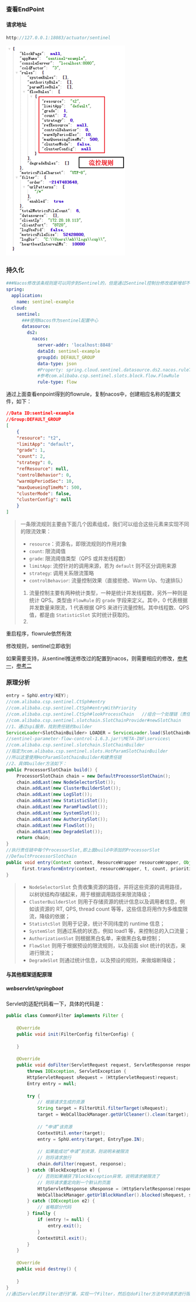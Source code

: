 ### 查看EndPoint

#### 请求地址

```java
http://127.0.0.1:18083/actuator/sentinel
```



![image-20200810113023350](SentinelLearn.assets/image-20200810113023350.png)

### 持久化

```yml
###Nacos修改该条规则是可以同步到Sentinel的，但是通过Sentinel控制台修改或新增却不可以同步到Nacos
spring:
  application:
    name: sentinel-example
  cloud:
    sentinel:
      ###使用Nacos作为sentinel配置中心
      datasource:
        ds2:
          nacos:
            server-addr: 'localhost:8848'
            dataId: sentinel-example
            groupId: DEFAULT_GROUP
            data-type: json
            #Property: spring.cloud.sentinel.datasource.ds2.nacos.ruleType不能为空
            #参考com.alibaba.csp.sentinel.slots.block.flow.FlowRule
            rule-type: flow
```

通过上面查看enpoint得到的flowrule，复制nacos中，创建相应名称的配置文件，如下：

```json
//Data ID:sentinel-example
//Group:DEFAULT_GROUP
[
    {
    "resource": "t2",
    "limitApp": "default",
    "grade": 1,
    "count": 2,
    "strategy": 0,
    "refResource": null,
    "controlBehavior": 0,
    "warmUpPeriodSec": 10,
    "maxQueueingTimeMs": 500,
    "clusterMode": false,
    "clusterConfig": null
    }
]
```

> 一条限流规则主要由下面几个因素组成，我们可以组合这些元素来实现不同的限流效果：
>
> - `resource`：资源名，即限流规则的作用对象
> - `count`: 限流阈值
> - `grade`: 限流阈值类型（QPS 或并发线程数）
> - `limitApp`: 流控针对的调用来源，若为 `default` 则不区分调用来源
> - `strategy`: 调用关系限流策略
> - `controlBehavior`: 流量控制效果（直接拒绝、Warm Up、匀速排队）
>
> 1. 流量控制主要有两种统计类型，一种是统计并发线程数，另外一种则是统计 QPS。类型由 `FlowRule` 的 `grade` 字段来定义。其中，0 代表根据并发数量来限流，1 代表根据 QPS 来进行流量控制。其中线程数、QPS 值，都是由 `StatisticSlot` 实时统计获取的。
> 2. 

重启程序，flowrule依然有效

修改规则，sentinel立即收到

如果需要支持，从sentinel推送修改过的配置到nacos，则需要相应的修改，[参考一](https://blog.csdn.net/a1036645146/article/details/107844149)，[参考二](https://github.com/alibaba/Sentinel/wiki/Sentinel-%E6%8E%A7%E5%88%B6%E5%8F%B0%EF%BC%88%E9%9B%86%E7%BE%A4%E6%B5%81%E6%8E%A7%E7%AE%A1%E7%90%86%EF%BC%89#%E8%A7%84%E5%88%99%E9%85%8D%E7%BD%AE) 

### 原理分析

```java
entry = SphU.entry(KEY);
//com.alibaba.csp.sentinel.CtSph#entry
//com.alibaba.csp.sentinel.CtSph#entryWithPriority
//com.alibaba.csp.sentinel.CtSph#lookProcessChain   //组合一个处理链（责任链模式）
//com.alibaba.csp.sentinel.slotchain.SlotChainProvider#newSlotChain
//1、通过spi服务，找到责任链的builder
ServiceLoader<SlotChainBuilder> LOADER = ServiceLoader.load(SlotChainBuilder.class);
//sentinel-parameter-flow-control-1.6.3.jar!\META-INF\services\
//com.alibaba.csp.sentinel.slotchain.SlotChainBuilder
//指定为com.alibaba.csp.sentinel.slots.HotParamSlotChainBuilder
//所以这里使用HotParamSlotChainBuilder构建责任链
//2、具体builder方法如下：
public ProcessorSlotChain build() {
	ProcessorSlotChain chain = new DefaultProcessorSlotChain();
	chain.addLast(new NodeSelectorSlot());
	chain.addLast(new ClusterBuilderSlot());
	chain.addLast(new LogSlot());
	chain.addLast(new StatisticSlot());
	chain.addLast(new ParamFlowSlot());
	chain.addLast(new SystemSlot());
	chain.addLast(new AuthoritySlot());
	chain.addLast(new FlowSlot());
	chain.addLast(new DegradeSlot());
	return chain;
}
//执行责任链中每个ProcessorSlot,即上面build中添加的ProcessorSlot
//DefaultProcessorSlotChain
public void entry(Context context, ResourceWrapper resourceWrapper, Object t, int count, boolean prioritized, Object... args)throws Throwable {
      first.transformEntry(context, resourceWrapper, t, count, prioritized, args);
}

```

> - `NodeSelectorSlot` 负责收集资源的路径，并将这些资源的调用路径，以树状结构存储起来，用于根据调用路径来限流降级；
> - `ClusterBuilderSlot` 则用于存储资源的统计信息以及调用者信息，例如该资源的 RT, QPS, thread count 等等，这些信息将用作为多维度限流，降级的依据；
> - `StatistcSlot` 则用于记录，统计不同纬度的 runtime 信息；
> - `SystemSlot` 则通过系统的状态，例如 load1 等，来控制总的入口流量；
> - `AuthorizationSlot` 则根据黑白名单，来做黑白名单控制；
> - `FlowSlot` 则用于根据预设的限流规则，以及前面 slot 统计的状态，来进行限流；
> - `DegradeSlot` 则通过统计信息，以及预设的规则，来做熔断降级；

#### 与其他框架适配原理

##### webservlet/springboot

Servlet的适配代码看一下，具体的代码是：

```java
public class CommonFilter implements Filter {

    @Override
    public void init(FilterConfig filterConfig) {

    }

    @Override
    public void doFilter(ServletRequest request, ServletResponse response, FilterChain chain)
        throws IOException, ServletException {
        HttpServletRequest sRequest = (HttpServletRequest)request;
        Entry entry = null;

        try {
        	// 根据请求生成的资源
            String target = FilterUtil.filterTarget(sRequest);
            target = WebCallbackManager.getUrlCleaner().clean(target);

            // “申请”该资源
            ContextUtil.enter(target);
            entry = SphU.entry(target, EntryType.IN);

            // 如果能成功“申请”到资源，则说明未被限流
            // 则将请求放行
            chain.doFilter(request, response);
        } catch (BlockException e) {
        	// 否则如果捕获了BlockException异常，说明请求被限流了
        	// 则将请求重定向到一个默认的页面
            HttpServletResponse sResponse = (HttpServletResponse)response;
            WebCallbackManager.getUrlBlockHandler().blocked(sRequest, sResponse);
        } catch (IOException e2) {
            // 省略部分代码
        } finally {
            if (entry != null) {
                entry.exit();
            }
            ContextUtil.exit();
        }
    }

    @Override
    public void destroy() {

    }
}
//通过Servlet的Filter进行扩展，实现一个Filter，然后在doFilter方法中对请求进行限流控制，如果请求被限流则将请求重定向到一个默认页面，否则将请求放行给下一个Filter。
```

##### 



